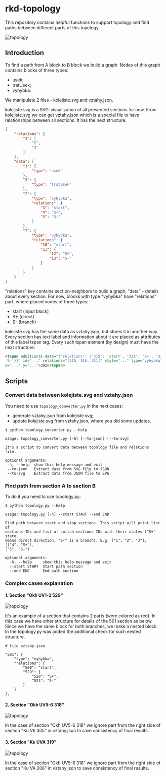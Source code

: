 # rkd-topology

This repository contains helpful functions to support topology and find paths
 between different parts of this topology.

![topology](./kolejiste.svg)

## Introduction

To find a path from A block to B block we build a graph. Nodes of this graph contains blocks of three types:
 - usek;
 - tratUsek;
 - vyhybka.

We manipulate 2 files - kolejiste.svg and vztahy.json.

kolejiste.svg is a SVG-visualization of all presented sections for now. From 
kolejiste.svg we can get vztahy.json which is a special file to have 
relationships between all sections. It has the next structure:

```json
{
    "relations": {
        "1": [
            "2",
            "3"
        ]
    },
    "data": {
        "1": {
            "type": "usek"
        },
        "3": {
            "type": "tratUsek"
        },
        "2": {
            "type": "vyhybka",
            "relations": {
                "3": "start",
                "4": "S+",
                "5": "S-"
            }
        },
        "7": {
            "type": "vyhybka",
            "relations": {
                "10": "start",
                "11": {
                    "12": "S+",
                    "13": "S-"
                }
            }
        }
    }
}
```

"relations" key contains section-neighbors to build a graph, "data" - details
about every section. For now, blocks with type "vyhybka" have "relations" 
part, where placed nodes of three types:
- start (input block)
- S+ (direct)
- S- (branch)

kolejiste.svg has the same data as vztahy.json, but stores it in another way.
Every section has text label and information about it are placed as 
attributes of this label tspan tag. Every such tspan element (by design) 
must have the next structure:
 
```xml
<tspan additional-data="{'relations': {'315': 'start', '311': 'S+', '316': 
'S-'}}" id="..." relations="[315, 316, 311]" style="..." type="vyhybka"
x="..." y="...">302</tspan>    
```

## Scripts

### Convert data between kolejiste.svg and vztahy.json 
 
You need to use `topology_converter.py` in the next cases:
 - generate vztahy.json from kolejiste.svg;
 - update kolejiste.svg from vztahy.json, where you did some updates.
 
 ```text
$ python topology_converter.py --help

usage: topology_converter.py [-h] [--to-json] [--to-svg]

It's a script to convert data between topology file and relations file.

optional arguments:
  -h, --help  show this help message and exit
  --to-json   Extract data from SVG file to JSON
  --to-svg    Extract data from JSON file to SVG
```

### Find path from section A to section B

To do it you need to use topology.py:

```text
$ python topology.py --help

usage: topology.py [-h] --start START --end END

Find path between start and stop sections. This script will print list of
sections IDs and list of switch sections IDs with their states ("S+" state
means direct direction, "S-" is a branch). E.g. ["1", "2", "3"], [("4", "S+"),
("5", "S-")

optional arguments:
  -h, --help     show this help message and exit
  --start START  Start path section
  --end END      End path section

```

### Complex cases explanation

#### 1. Section "Okh UV1-2 529"

![topology](images/case_529.png)

It's an example of a section that contains 2 parts (were colored as red). In 
this case we have other structure for details of the 501 section as below. 
Since we have the same block for both branches, we make a nested block. In 
the topology.py was added the additional check for such nested structure.

```text
# file vztahy.json

"501": {
    "type": "vyhybka",
    "relations": {
        "500": "start",
        "529": {
            "520": "S+",
            "524": "S-"
        }
    }
},
```

#### 2. Section "Okh UV5-6 318"

![topology](images/case_318.png)

In the case of section "Okh UV5-6 318" we ignore part from the right side of 
section "Ku V6 305" in vztahy.json to save consistency of final results.

#### 3. Section "Ku UVA 319"

![topology](images/case_319.png)

In the case of section "Okh UV5-6 318" we ignore part from the right side of 
section "Ku VA 306" in vztahy.json to save consistency of final results.
